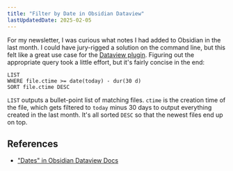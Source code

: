 ```yaml
---
title: "Filter by Date in Obsidian Dataview"
lastUpdatedDate: 2025-02-05
---
```


For my newsletter, I was curious what notes I had added to Obsidian in the last month.
I could have jury-rigged a solution on the command line, but this felt like a great use case for the [Dataview plugin](https://blacksmithgu.github.io/obsidian-dataview/).
Figuring out the appropriate query took a little effort, but it's fairly concise in the end:

```dataview
LIST
WHERE file.ctime >= date(today) - dur(30 d)
SORT file.ctime DESC
```

`LIST` outputs a bullet-point list of matching files.
`ctime` is the creation time of the file, which gets filtered to `today` minus 30 days to output everything created in the last month.
It's all sorted `DESC` so that the newest files end up on top.

## References

- ["Dates" in Obsidian Dataview Docs](https://blacksmithgu.github.io/obsidian-dataview/reference/literals/#dates)
